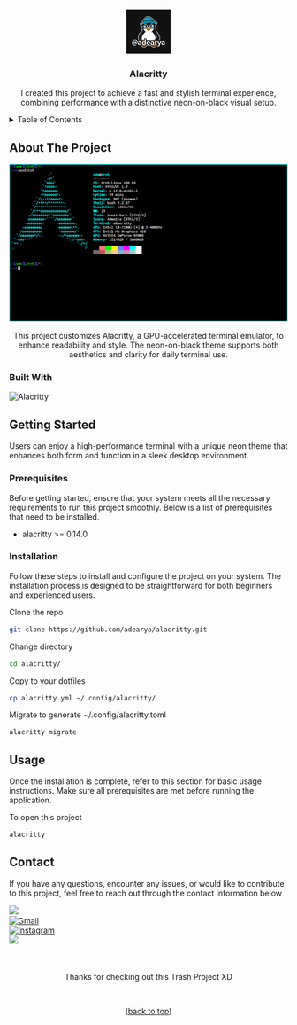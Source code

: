 <a name="readme-top"></a>

<!-- alacritty -->
<br />

<div align="center">

<img src="https://raw.githubusercontent.com/adearya/alacritty/HEAD/raw/images/github_user_logo.jpeg" alt="Github User Logo" width="80" height="80">

<h3 align="center">Alacritty</h3>
    <p align="center">
        I created this project to achieve a fast and stylish terminal experience, combining performance with a distinctive neon-on-black visual setup.
    </p>
</div>

<!-- TABLE OF CONTENTS -->
<details>
    <summary>Table of Contents</summary>
    <ol>
        <li>
            <a href="#about-the-project">About The Project</a>
            <ul>
                <li><a href="#built-with">Built With</a></li>
            </ul>
        </li>
        <li>
            <a href="#getting-started">Getting Started</a>
            <ul>
                <li><a href="#prerequisites">Prerequisites</a></li>
                <li><a href="#installation">Installation</a></li>
            </ul>
        </li>
        <li><a href="#usage">Usage</a></li>
        <li><a href="#contact">Contact</a></li>
    </ol>
</details>


## About The Project

![App Screenshot](https://raw.githubusercontent.com/adearya/alacritty/HEAD/raw/images/desktop_screenshot.png)

<p align="center">
    This project customizes Alacritty, a GPU-accelerated terminal emulator, to enhance readability and style. The neon-on-black theme supports both aesthetics and clarity for daily terminal use.
</p>

### Built With
![Alacritty](https://img.shields.io/badge/Alacritty-ffffff?logo=freedesktopdotorg&style=flat&color=777777&logoColor=ffffff)<br />
<!-- add_built_with -->


## Getting Started

<p>
    Users can enjoy a high-performance terminal with a unique neon theme that enhances both form and function in a sleek desktop environment.
</p>

### Prerequisites
<p>Before getting started, ensure that your system meets all the necessary requirements to run this project smoothly. Below is a list of prerequisites that need to be installed.</p>

<ul>
	<li>alacritty >= 0.14.0</li>
    <!-- add_prerequisites -->
</ul>

### Installation
<p>Follow these steps to install and configure the project on your system. The installation process is designed to be straightforward for both beginners and experienced users.</p>

Clone the repo
```sh
git clone https://github.com/adearya/alacritty.git
```
Change directory
```sh
cd alacritty/
```
Copy to your dotfiles
```sh
cp alacritty.yml ~/.config/alacritty/
```
Migrate to generate ~/.config/alacritty.toml
```sh
alacritty migrate
```
<!-- add_installation -->


## Usage

<p>Once the installation is complete, refer to this section for basic usage instructions. Make sure all prerequisites are met before running the application.</p>


To open this project
```sh
alacritty
```
<!-- add_usage -->


## Contact

<p>If you have any questions, encounter any issues, or would like to contribute to this project, feel free to reach out through the contact information below</p>

<div>
    <a href="https://linkedin.com/in/ade-arya-bimantara">
        <img src="https://img.shields.io/badge/linkedin-%230077B5.svg?style=for-the-badge&logo=linkedin&logoColor=white">
    </a>
</div>
<div>
    <a href="mailto:ade.aryabimantara@gmail.com">
        <img src="https://img.shields.io/badge/Gmail-D14836?style=for-the-badge&logo=gmail&logoColor=white" alt="Gmail" />
    </a>
</div>
<div>
    <a href="https://www.instagram.com/adearyabmtra">
        <img src="https://img.shields.io/badge/Instagram-%23E4405F.svg?style=for-the-badge&logo=Instagram&logoColor=white" alt="Instagram" />
    </a>
</div>
<div>
    <a href="https://t.me/adearyabimantara">
        <img src="https://img.shields.io/badge/Telegram-2CA5E0?style=for-the-badge&logo=telegram&logoColor=white">
    </a>
</div>

<br />
<br />

<p align="center">Thanks for checking out this Trash Project XD</p>

<br />

<p align="center">(<a href="#readme-top">back to top</a>)</p>
